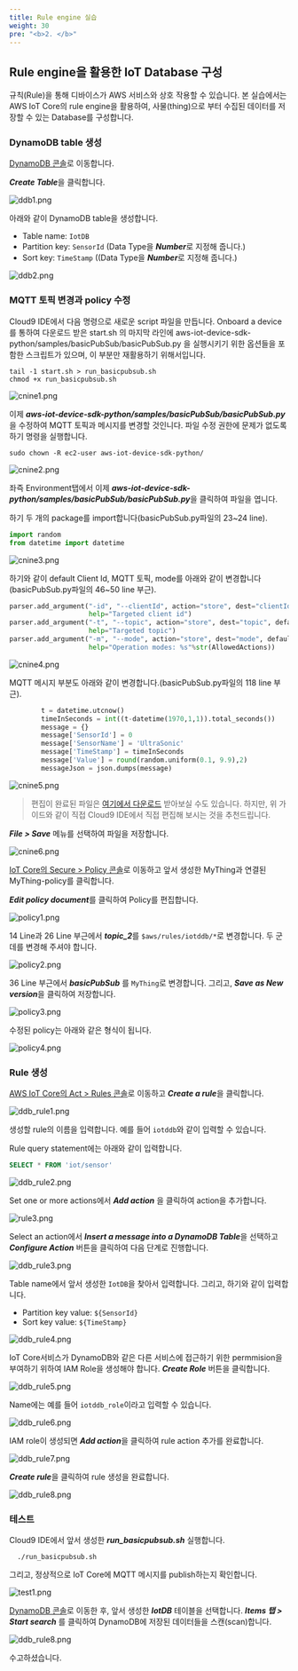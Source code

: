 ```yaml
---
title: Rule engine 실습
weight: 30
pre: "<b>2. </b>"
---
```


## Rule engine을 활용한 IoT Database 구성

규칙(Rule)을 통해 디바이스가 AWS 서비스와 상호 작용할 수 있습니다.
본 실습에서는 AWS IoT Core의 rule engine을 활용하여, 사물(thing)으로 부터 수집된 데이터를 저장할 수 있는 Database를 구성합니다.

### DynamoDB table 생성

[DynamoDB 콘솔](https://console.aws.amazon.com/dynamodb/)로 이동합니다.

***Create Table***을 클릭합니다.

![ddb1.png](/images/2/ddb1.png)

아래와 같이 DynamoDB table을 생성합니다.

* Table name: ```IotDB``` 
* Partition key: ```SensorId``` (Data Type을 ***Number***로 지정해 줍니다.)
* Sort key: ```TimeStamp``` ((Data Type을 ***Number***로 지정해 줍니다.)

![ddb2.png](/images/2/ddb2.png)

### MQTT 토픽 변경과 policy 수정

Cloud9 IDE에서 다음 명령으로 새로운 script 파일을 만듭니다. Onboard a device를 통하여 다운로드 받은 start.sh 의 마지막 라인에 aws-iot-device-sdk-python/samples/basicPubSub/basicPubSub.py 을 실행시키기 위한 옵션들을 포함한 스크립트가 있으며, 이 부분만 재활용하기 위해서입니다.

```shell
tail -1 start.sh > run_basicpubsub.sh
chmod +x run_basicpubsub.sh
```

![cnine1.png](/images/2/cnine1.png)

이제 ***aws-iot-device-sdk-python/samples/basicPubSub/basicPubSub.py***을 수정하여 MQTT 토픽과 메시지를 변경할 것인니다. 파일 수정 권한에 문제가 없도록 하기 명령을 실행합니다.

```shell
sudo chown -R ec2-user aws-iot-device-sdk-python/
```

![cnine2.png](/images/2/cnine2.png)

좌즉 Environment탭에서 이제 ***aws-iot-device-sdk-python/samples/basicPubSub/basicPubSub.py***을 클릭하여 파일을 엽니다.

하기 두 개의 package를 import합니다(basicPubSub.py파일의 23~24 line).

```python
import random
from datetime import datetime
```

![cnine3.png](/images/2/cnine3.png)

하기와 같이 default Client Id, MQTT 토픽, mode를 아래와 같이 변경합니다(basicPubSub.py파일의 46~50 line 부근).

```python
parser.add_argument("-id", "--clientId", action="store", dest="clientId", default="MyThing",
                    help="Targeted client id")
parser.add_argument("-t", "--topic", action="store", dest="topic", default="$aws/rules/iotddb/iot/sensor", 
                    help="Targeted topic")
parser.add_argument("-m", "--mode", action="store", dest="mode", default="publish",
                    help="Operation modes: %s"%str(AllowedActions))
```

![cnine4.png](/images/2/cnine4.png)

MQTT 메시지 부분도 아래와 같이 변경합니다.(basicPubSub.py파일의 118 line 부근).

```python
        t = datetime.utcnow() 
        timeInSeconds = int((t-datetime(1970,1,1)).total_seconds())
        message = {}
        message['SensorId'] = 0
        message['SensorName'] = 'UltraSonic'
        message['TimeStamp'] = timeInSeconds
        message['Value'] = round(random.uniform(0.1, 9.9),2)
        messageJson = json.dumps(message)
```

![cnine5.png](/images/2/cnine5.png)

> 편집이 완료된 파일은 [여기에서 다운로드](https://sehyul.s3.ap-northeast-2.amazonaws.com/iot-core/basicPubSub.py) 받아보실 수도 있습니다. 하지만, 위 가이드와 같이 직접 Cloud9 IDE에서 직접 편집해 보시는 것을 추천드립니다.


***File > Save*** 메뉴를 선택하여 파일을 저장합니다.

![cnine6.png](/images/2/cnine6.png)

[IoT Core의 Secure > Policy 콘솔](https://console.aws.amazon.com/iot/#/policyhub)로 이동하고 앞서 생성한 MyThing과 연결된 MyThing-policy를 클릭합니다.

***Edit policy document***를 클릭하여 Policy를 편집합니다.

![policy1.png](/images/2/policy1.png)

14 Line과 26 Line 부근에서 ***topic_2***를 ```$aws/rules/iotddb/*```로 변경합니다. 두 군데를 변경해 주셔야 합니다.

![policy2.png](/images/2/policy2.png)

36 Line 부근에서 ***basicPubSub*** 를 ```MyThing```로 변경합니다.
그리고, ***Save as New version***을 클릭하여 저장합니다.

![policy3.png](/images/2/policy3.png)

수정된 policy는 아래와 같은 형식이 됩니다.

![policy4.png](/images/2/policy4.png)

### Rule 생성

[AWS IoT Core의 Act > Rules 콘솔](https://console.aws.amazon.com/iot/#/rulehub)로 이동하고 ***Create a rule***을 클릭합니다.

![ddb_rule1.png](/images/2/ddb_rule1.png)

생성할 rule의 이름을 입력합니다. 예를 들어 ```iotddb```와 같이 입력할 수 있습니다.

Rule query statement에는 아래와 같이 입력합니다.

```sql
SELECT * FROM 'iot/sensor'
```

![ddb_rule2.png](/images/2/ddb_rule2.png)

Set one or more actions에서 ***Add action*** 을 클릭하여 action을 추가합니다.

![rule3.png](/images/2/rule3.png)

Select an action에서 ***Insert a message into a DynamoDB Table***을 선택하고 ***Configure Action*** 버튼을 클릭하여 다음 단계로 진행합니다.

![ddb_rule3.png](/images/2/ddb_rule3.png)

Table name에서 앞서 생성한 ```IotDB```을 찾아서 입력합니다.
그리고, 하기와 같이 입력합니다.

* Partition key value: ```${SensorId}```
* Sort key value: ```${TimeStamp}```

![ddb_rule4.png](/images/2/ddb_rule4.png)


IoT Core서비스가 DynamoDB와 같은 다른 서비스에 접근하기 위한 permmision을 부여하기 위하여 IAM Role을 생성해야 합니다. ***Create Role*** 버튼을 클릭합니다.

![ddb_rule5.png](/images/2/ddb_rule5.png)

Name에는 예를 들어 ```iotddb_role```이라고 입력할 수 있습니다.

![ddb_rule6.png](/images/2/ddb_rule6.png)

IAM role이 생성되면 ***Add action***을 클릭하여 rule action 추가를 완료합니다.

![ddb_rule7.png](/images/2/ddb_rule7.png)

***Create rule***을 클릭하여 rule 생성을 완료합니다.

![ddb_rule8.png](/images/2/ddb_rule8.png)

### 테스트

Cloud9 IDE에서 앞서 생성한 ***run_basicpubsub.sh*** 실행합니다.

```shell
  ./run_basicpubsub.sh
```

그리고, 정상적으로 IoT Core에 MQTT 메시지를 publish하는지 확인합니다.

![test1.png](/images/2/test1.png)

[DynamoDB 콘솔](https://console.aws.amazon.com/dynamodb/)로 이동한 후, 앞서 생성한 ***IotDB*** 테이블을 선택합니다.
***Items 탭 > Start search*** 를 클릭하여 DynamoDB에 저장된 데이터들을 스캔(scan)합니다.

![ddb_rule8.png](/images/2/ddb_rule9.png)

수고하셨습니다.
